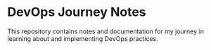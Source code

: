 # DevOps Journey Notes

This repository contains notes and documentation for my journey in learning about and implementing DevOps practices.
